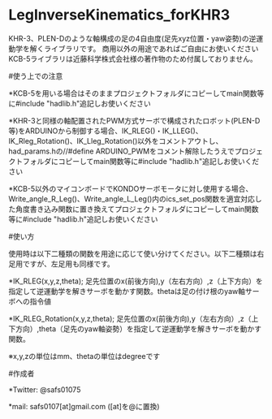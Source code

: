 # LegInverseKinematics_forKHR3

KHR-3、PLEN-Dのような軸構成の足の4自由度(足先xyz位置・yaw姿勢)の逆運動学を解くライブラリです。
商用以外の用途であればご自由にお使いください
KCB-5ライブラリは近藤科学株式会社様の著作物のため付属しておりません。

#使う上での注意

*KCB-5を用いる場合はそのままプロジェクトフォルダにコピーしてmain関数等に#include "hadlib.h"追記しお使いください

*KHR-3と同様の軸配置されたPWM方式サーボで構成されたロボット(PLEN-D等)をARDUINOから制御する場合、IK_RLEG()・IK_LLEG()、IK_Rleg_Rotation()、IK_Lleg_Rotation()以外をコメントアウトし、had_params.hの//#define ARDUINO_PWMをコメント解除したうえでプロジェクトフォルダにコピーしてmain関数等に#include "hadlib.h"追記しお使いください

*KCB-5以外のマイコンボードでKONDOサーボモータに対し使用する場合、Write_angle_R_Leg()、Write_angle_L_Leg()内のics_set_pos関数を適宜対応した角度書き込み関数に置き換えてプロジェクトフォルダにコピーしてmain関数等に#include "hadlib.h"追記しお使いください

#使い方

使用時は以下二種類の関数を用途に応じて使い分けてください。以下二種類は右足用ですが、左足用も同様です。

*IK_RLEG(x,y,z,theta);
 足先位置のx(前後方向),y（左右方向）,z（上下方向）を指定して逆運動学を解きサーボを動かす関数。thetaは足の付け根のyaw軸サーボへの指令値

*IK_RLEG_Rotation(x,y,z,theta);
 足先位置のx(前後方向),y（左右方向）,z（上下方向）,theta（足先のyaw軸姿勢）を指定して逆運動学を解きサーボを動かす関数。

※x,y,zの単位はmm、thetaの単位はdegreeです

#作成者

*Twitter: @safs01075

*mail: safs0107[at]gmail.com ([at]を@に置換)

